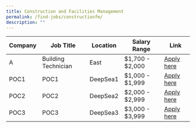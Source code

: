 ```yaml
---
title: Construction and Facilities Management
permalink: /find-jobs/constructionfm/
description: ""
---
```

|Company|Job Title|Location|Salary Range|Link |
|--------|--------|--------|--------|--------|
|A| Building Technician|East|$1,700 - $2,000|[Apply here](https://www.example.com)|
|POC1|POC1|DeepSea1|$1,000 - $1,999|[Apply here](https://www.example.com)|
|POC2|POC2|DeepSea2|$2,000 - $2,999|[Apply here](https://www.example.com)|
|POC3|POC3|DeepSea3|$3,000 - $3,999|[Apply here](https://www.example.com)|